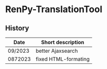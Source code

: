 # RenPy-TranslationTool

## History
| Date | Short description |
| --- | --- |
| 09/2023 | better Ajaxsearch |
| 0872023 | fixed HTML-formating |